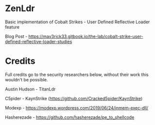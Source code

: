 # ZenLdr
Basic implementation of Cobalt Strikes - User Defined Reflective Loader feature

Blog Post - https://mav3rick33.gitbook.io/the-lab/cobalt-strike-user-defined-reflective-loader-studies

# Credits

Full credits go to the security researchers below, without their work this wouldn't be possible. 

Austin Hudson - TitanLdr

C5pider - KaynStrike (https://github.com/Cracked5pider/KaynStrike)

Modexp - https://modexp.wordpress.com/2019/06/24/inmem-exec-dll/

Hasherezade - https://github.com/hasherezade/pe_to_shellcode
